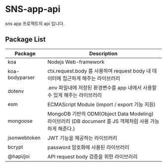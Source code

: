 # SNS-app-api

sns app 프로젝트의 api 입니다.

## Package List
<table>
  <thead>
    <tr>
      <th>Package</th>
      <th>Description</th>
    </tr>
  </thead>
  <tr>
    <td>koa</td>
    <td>Nodejs Web-framework</td>
  </tr>
  <tr>
    <td>koa-bodyparser</td>
    <td>ctx.request.body 를 사용하여 request body 내 데이터에 접근하게 해주는 라이브러리</td>
  </tr>
  <tr>
    <td>dotenv</td>
    <td>.env 파일내에 저장된 환경변수를 app 내에서 사용할 수 있게 해주는 라이브러리</td>
  </tr>
  <tr>
    <td>esm</td>
    <td>ECMAScript Module (import / export 기능 지원)</td>
  </tr>
  <tr>
    <td>mongoose</td>
    <td>MongoDB 기반의 ODM(Object Data Modeling) 라이브러리 (DB document 를 JS 객체처럼 사용 가능하게 해준다.)</td>
  </tr>
  <tr>
    <td>jsonwebtoken</td>
    <td>JWT 기능을 제공하는 라이브러리</td>
  </tr>
  <tr>
    <td>bcrypt</td>
    <td>password 암호화에 사용된 라이브러리</td>
  </tr>
  <tr>
    <td>@hapi/joi</td>
    <td>API request body 검증을 위한 라이브러리</td>
  </tr>
</table>
